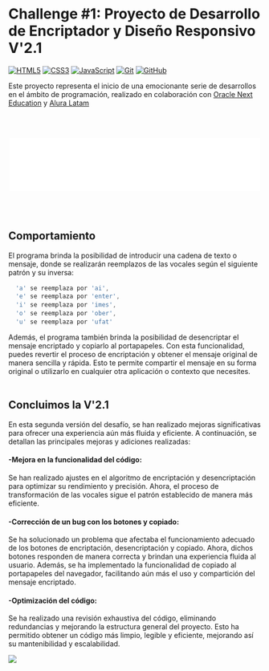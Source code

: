


# Challenge #1: Proyecto de Desarrollo de Encriptador y Diseño Responsivo V'2.1 
[![HTML5](https://img.shields.io/badge/-HTML5-E34F26?style=flat-square&logo=html5&logoColor=white&labelColor=E34F26&color=E34F26)]()
[![CSS3](https://img.shields.io/badge/-CSS3-1572B6?style=flat-square&logo=css3&logoColor=white&labelColor=1572B6&color=1572B6)]()
[![JavaScript](https://img.shields.io/badge/-JavaScript-black?style=flat-square&logo=javascript&logoColor=white&labelColor=yellow&color=yellow)]()
[![Git](https://img.shields.io/badge/-Git-black?style=flat-square&logo=git&logoColor=white&labelColor=black&color=black)]()
[![GitHub](https://img.shields.io/badge/-GitHub-181717?style=flat-square&logo=github&logoColor=white&labelColor=181717&color=181717)]()

Este proyecto representa el inicio de una emocionante serie de desarrollos en el ámbito de programación, realizado en colaboración con [Oracle Next Education](https://www.oracle.com/mx/education/oracle-next-education/) y [Alura Latam](https://www.aluracursos.com/)

<br>
<br>

<p align="center">
  <img src="https://github.com/rolandomart/Encriptador/blob/main/image/oracle-alura.svg" alt="Logo Alura" style="width:500px; display:block; margin:auto;">
</p>

<br>
<br>

## Comportamiento
El programa brinda la posibilidad de introducir una cadena de texto o mensaje, donde se realizarán reemplazos de las vocales según el siguiente patrón y su inversa:
```javascript
  'a' se reemplaza por 'ai',
  'e' se reemplaza por 'enter',
  'i' se reemplaza por 'imes',
  'o' se reemplaza por 'ober',
  'u' se reemplaza por 'ufat'
```
Además, el programa también brinda la posibilidad de desencriptar el mensaje encriptado y copiarlo al portapapeles. Con esta funcionalidad, puedes revertir el proceso de encriptación y obtener el mensaje original de manera sencilla y rápida. Esto te permite compartir el mensaje en su forma original o utilizarlo en cualquier otra aplicación o contexto que necesites.
<br>
<br>

## Concluimos la V'2.1
En esta segunda versión del desafío, se han realizado mejoras significativas para ofrecer una experiencia aún más fluida y eficiente. A continuación, se detallan las principales mejoras y adiciones realizadas:

#### -Mejora en la funcionalidad del código: 
Se han realizado ajustes en el algoritmo de encriptación y desencriptación para optimizar su rendimiento y precisión. Ahora, el proceso de transformación de las vocales sigue el patrón establecido de manera más eficiente.

#### -Corrección de un bug con los botones y copiado: 
Se ha solucionado un problema que afectaba el funcionamiento adecuado de los botones de encriptación, desencriptación y copiado. Ahora, dichos botones responden de manera correcta y brindan una experiencia fluida al usuario. Además, se ha implementado la funcionalidad de copiado al portapapeles del navegador, facilitando aún más el uso y compartición del mensaje encriptado.

#### -Optimización del código: 
Se ha realizado una revisión exhaustiva del código, eliminando redundancias y mejorando la estructura general del proyecto. Esto ha permitido obtener un código más limpio, legible y eficiente, mejorando así su mantenibilidad y escalabilidad.
<br>

<img width="50%" src="https://media3.giphy.com/media/NytMLKyiaIh6VH9SPm/giphy.gif">
<br>
<br>

